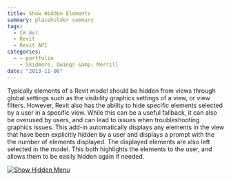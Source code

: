 ```yaml
---
title: Show Hidden Elements
summary: placeholder summary
tags:
  - C#.Net
  - Revit
  - Revit API
categories:
  - - portfolio
    - Skidmore, Owings &amp; Merrill
date: "2013-11-06"
---
```


Typically elements of a Revit model should be hidden from views through global settings such as the visibility graphics settings of a view, or view filters. However, Revit also has the ability to hide specific elements selected by a user in a specific view. While this can be a useful fallback, it can also be overused by users, and can lead to issues when troubleshooting graphics issues. This add-in automatically displays any elements in the view that have been explicitly hidden by a user and displays a prompt with the the number of elements displayed. The displayed elements are also left selected in the model. This both highlights the elements to the user, and allows them to be easily hidden again if needed.

[![Show Hidden Menu](Show-Hidden-Menu.png)](http://www.ericanastas.com/wp-content/uploads/2013/11/Show-Hidden-Menu.png)
